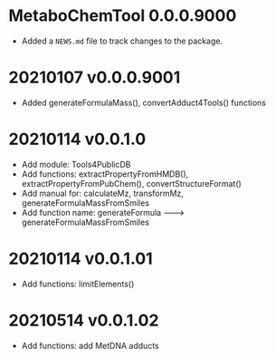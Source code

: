 # MetaboChemTool 0.0.0.9000

* Added a `NEWS.md` file to track changes to the package.

# 20210107 v0.0.0.9001
* Added generateFormulaMass(), convertAdduct4Tools() functions


# 20210114 v0.0.1.0
* Add module: Tools4PublicDB
* Add functions: extractPropertyFromHMDB(), extractPropertyFromPubChem(), convertStructureFormat()
* Add manual for: calculateMz, transformMz, generateFormulaMassFromSmiles
* Add function name: generateFormula ---> generateFormulaMassFromSmiles


# 20210114 v0.0.1.01
* Add functions: limitElements()

# 20210514 v0.0.1.02
* Add functions: add MetDNA adducts
